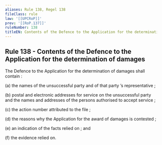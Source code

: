 ```yaml
---
aliases: Rule 138, Regel 138
fileClass: rule
law: '[[UPCRoP]]'
prev: '[[RoP.137]]'
ruleNumber: 138
titleEN: Contents of the Defence to the Application for the determination of damages
---
```


## Rule 138 - Contents of the Defence to the Application for the determination of damages

The Defence to the Application for the determination of damages shall contain : 

   (a) the names of  the unsuccessful party and of that party ’s representative ; 

   (b) postal and electronic addresses for service on the unsuccessful party and the names and addresses of the persons authorised to accept service ; 

   (c) the action number attributed to the file ; 

   (d) the reasons why the Application for the award of damages is contested ; 

   (e) an indication of the facts relied on ; and  

   (f) the evidence relied on.